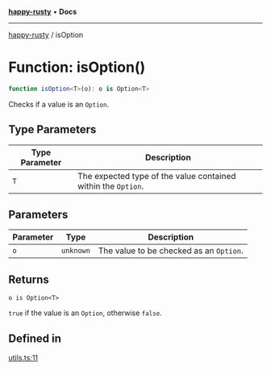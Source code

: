 [**happy-rusty**](../README.md) • **Docs**

***

[happy-rusty](../README.md) / isOption

# Function: isOption()

```ts
function isOption<T>(o): o is Option<T>
```

Checks if a value is an `Option`.

## Type Parameters

| Type Parameter | Description |
| ------ | ------ |
| `T` | The expected type of the value contained within the `Option`. |

## Parameters

| Parameter | Type | Description |
| ------ | ------ | ------ |
| `o` | `unknown` | The value to be checked as an `Option`. |

## Returns

`o is Option<T>`

`true` if the value is an `Option`, otherwise `false`.

## Defined in

[utils.ts:11](https://github.com/JiangJie/happy-rusty/blob/7d7f4ab2132e507f77594d030495f95b5688b84a/src/enum/utils.ts#L11)
